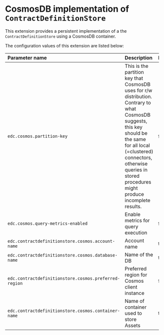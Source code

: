 # CosmosDB implementation of `ContractDefinitionStore`

This extension provides a persistent implementation of a the `ContractDefinitionStore` using a CosmosDB container.

The configuration values of this extension are listed below:

| Parameter name                                        | Description  | Mandatory | Default value |
|:------------------------------------------------------|:---------------| :---------| :-----------------|
| `edc.cosmos.partition-key`                            | This is the partition key that CosmosDB uses for r/w distribution. Contrary to what CosmosDB suggests, this key should be the same for all local (=clustered) connectors, otherwise queries in stored procedures might produce incomplete results. |  false | dataspaceconnector |
| `edc.cosmos.query-metrics-enabled`                    | Enable metrics for query execution  | false | true |
| `edc.contractdefinitionstore.cosmos.account-name`     | Account name | true | null |
| `edc.contractdefinitionstore.cosmos.database-name`    | Name of the DB | true | null |
| `edc.contractdefinitionstore.cosmos.preferred-region` | Preferred region for Cosmos client instance | false | westeurope |
| `edc.contractdefinitionstore.cosmos.container-name`   | Name of container used to store Assets | true | null |
